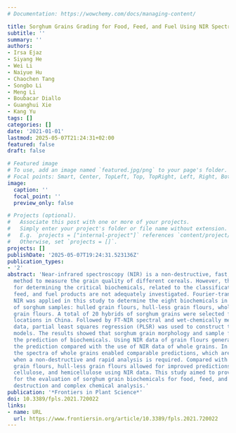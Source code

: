 ```yaml
---
# Documentation: https://wowchemy.com/docs/managing-content/

title: Sorghum Grains Grading for Food, Feed, and Fuel Using NIR Spectroscopy
subtitle: ''
summary: ''
authors:
- Irsa Ejaz
- Siyang He
- Wei Li
- Naiyue Hu
- Chaochen Tang
- Songbo Li
- Meng Li
- Boubacar Diallo
- Guanghui Xie
- Kang Yu
tags: []
categories: []
date: '2021-01-01'
lastmod: 2025-05-07T21:24:31+02:00
featured: false
draft: false

# Featured image
# To use, add an image named `featured.jpg/png` to your page's folder.
# Focal points: Smart, Center, TopLeft, Top, TopRight, Left, Right, BottomLeft, Bottom, BottomRight.
image:
  caption: ''
  focal_point: ''
  preview_only: false

# Projects (optional).
#   Associate this post with one or more of your projects.
#   Simply enter your project's folder or file name without extension.
#   E.g. `projects = ["internal-project"]` references `content/project/deep-learning/index.md`.
#   Otherwise, set `projects = []`.
projects: []
publishDate: '2025-05-07T19:24:31.523136Z'
publication_types:
- '2'
abstract: 'Near-infrared spectroscopy (NIR) is a non-destructive, fast, and low-cost
  method to measure the grain quality of different cereals. However, the feasibility
  for determining the critical biochemicals, related to the classifications for food,
  feed, and fuel products are not adequately investigated. Fourier-transform (FT)
  NIR was applied in this study to determine the eight biochemicals in four types
  of sorghum samples: hulled grain flours, hull-less grain flours, whole grains, and
  grain flours. A total of 20 hybrids of sorghum grains were selected from the two
  locations in China. Followed by FT-NIR spectral and wet-chemically measured biochemical
  data, partial least squares regression (PLSR) was used to construct the prediction
  models. The results showed that sorghum grain morphology and sample format affected
  the prediction of biochemicals. Using NIR data of grain flours generally improved
  the prediction compared with the use of NIR data of whole grains. In addition, using
  the spectra of whole grains enabled comparable predictions, which are recommended
  when a non-destructive and rapid analysis is required. Compared with the hulled
  grain flours, hull-less grain flours allowed for improved predictions for tannin,
  cellulose, and hemicellulose using NIR data. This study aimed to provide a reference
  for the evaluation of sorghum grain biochemicals for food, feed, and fuel without
  destruction and complex chemical analysis.'
publication: '*Frontiers in Plant Science*'
doi: 10.3389/fpls.2021.720022
links:
- name: URL
  url: https://www.frontiersin.org/article/10.3389/fpls.2021.720022
---
```

